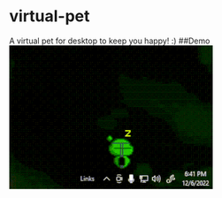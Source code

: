 # virtual-pet
A virtual pet for desktop to keep you happy! :)
##Demo
![Wiggie Demo](https://github.com/jerwintuchi/virtual-pet/blob/main/images/wiggie-demo.gif)

